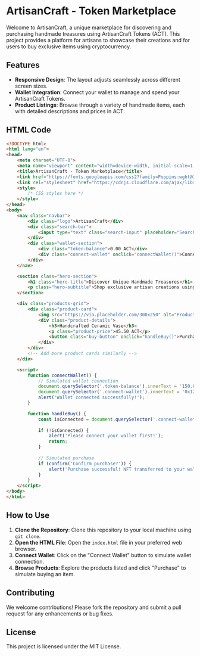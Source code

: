 # ArtisanCraft - Token Marketplace

Welcome to ArtisanCraft, a unique marketplace for discovering and purchasing handmade treasures using ArtisanCraft Tokens (ACT). This project provides a platform for artisans to showcase their creations and for users to buy exclusive items using cryptocurrency.

## Features

- **Responsive Design**: The layout adjusts seamlessly across different screen sizes.
- **Wallet Integration**: Connect your wallet to manage and spend your ArtisanCraft Tokens.
- **Product Listings**: Browse through a variety of handmade items, each with detailed descriptions and prices in ACT.

## HTML Code

```html
<!DOCTYPE html>
<html lang="en">
<head>
    <meta charset="UTF-8">
    <meta name="viewport" content="width=device-width, initial-scale=1.0">
    <title>ArtisanCraft - Token Marketplace</title>
    <link href="https://fonts.googleapis.com/css2?family=Poppins:wght@300;400;500;600;700&display=swap" rel="stylesheet">
    <link rel="stylesheet" href="https://cdnjs.cloudflare.com/ajax/libs/font-awesome/6.0.0/css/all.min.css">
    <style>
        /* CSS styles here */
    </style>
</head>
<body>
    <nav class="navbar">
        <div class="logo">ArtisanCraft</div>
        <div class="search-bar">
            <input type="text" class="search-input" placeholder="Search handmade items...">
        </div>
        <div class="wallet-section">
            <div class="token-balance">0.00 ACT</div>
            <div class="connect-wallet" onclick="connectWallet()">Connect Wallet</div>
        </div>
    </nav>

    <section class="hero-section">
        <h1 class="hero-title">Discover Unique Handmade Treasures</h1>
        <p class="hero-subtitle">Shop exclusive artisan creations using ArtisanCraft Tokens (ACT)</p>
    </section>

    <div class="products-grid">
        <div class="product-card">
            <img src="https://via.placeholder.com/300x250" alt="Product" class="product-image">
            <div class="product-details">
                <h3>Handcrafted Ceramic Vase</h3>
                <p class="product-price">45.50 ACT</p>
                <button class="buy-button" onclick="handleBuy()">Purchase</button>
            </div>
        </div>
        <!-- Add more product cards similarly -->
    </div>

    <script>
        function connectWallet() {
            // Simulated wallet connection
            document.querySelector('.token-balance').innerText = '150.00 ACT';
            document.querySelector('.connect-wallet').innerText = '0x1234...5678';
            alert('Wallet connected successfully!');
        }

        function handleBuy() {
            const isConnected = document.querySelector('.connect-wallet').innerText !== 'Connect Wallet';
            
            if (!isConnected) {
                alert('Please connect your wallet first!');
                return;
            }
            
            // Simulated purchase
            if (confirm('Confirm purchase?')) {
                alert('Purchase successful! NFT transferred to your wallet.');
            }
        }
    </script>
</body>
</html>
```

## How to Use

1. **Clone the Repository**: Clone this repository to your local machine using `git clone`.
2. **Open the HTML File**: Open the `index.html` file in your preferred web browser.
3. **Connect Wallet**: Click on the "Connect Wallet" button to simulate wallet connection.
4. **Browse Products**: Explore the products listed and click "Purchase" to simulate buying an item.

## Contributing

We welcome contributions! Please fork the repository and submit a pull request for any enhancements or bug fixes.

## License

This project is licensed under the MIT License.
